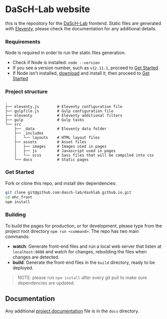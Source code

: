 # DaScH-Lab website

this is the repository for the [DaScH-Lab][website] frontend. Static files are generated with [Eleventy], please check the documentation for any additional details.

### Requirements

Node is required in order to run the static files generation:
- Check if Node is installed: `node --version`
- If you see a version number, such as `v12.11.1`, proceed to [Get Started](#get-started)
- If Node isn't installed, [download][node-download] and install it, then proceed to [Get Started](#get-started)

### Project structure

```
. 
├── eleventy.js        # Eleventy configuration file
├── gulpfile.js        # Gulp configuration file
├── eleventy           # Eleventy additional filters
├── gulp               # Gulp tasks
└── src
    ├── _data          # Eleventy data folder
    ├── _includes
    │   └── layouts    # HTML layout files
    ├── assets         # Asset files
    │   ├── images     # Images used in pages
    │   ├── js         # Javascript used in pages
    │   └── scss       # Sass files that will be compiled into css
    └── docs           # Static pages
```

### Get Started

Fork or clone this repo, and install dev dependencies:
```bash
git clone git@github.com:dasch-lab/dashlab.github.io.git
cd mhc_front
npm install
```

### Building

To build the pages for production, or for development, please type from the project root directory `npm run <command>`. The repo has two main commands:
- **watch**: Generate front-end files and run a local web server that listen at `localhost:8080` and watch for changes, rebuilding the files when changes are detected. 
- **build**: Generate the front-end files in the `build` directory, ready to be deployed. 

> NOTE: please run `npm install` after every git pull to make sure dependencies are updated.

## Documentation

Any additional [project documentation][docs] file is in the `docs` directory.

[website]: https://www.toscanalifesciences.org/it/progetti/data-science-for-health-dasch-lab/
[node-download]: https://nodejs.org/en/download/
[pkg]: package.json
[docs]: _docs/
[dotenv-flow]: https://www.npmjs.com/package/dotenv-flow
[eleventy]: https://github.com/11ty/eleventy